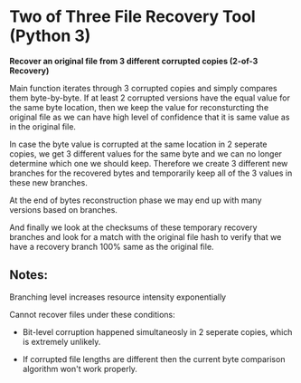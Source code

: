 # Two of Three File Recovery Tool (Python 3)

**Recover an original file from 3 different corrupted copies (2-of-3 Recovery)**

Main function iterates through 3 corrupted copies and simply compares them byte-by-byte.
If at least 2 corrupted versions have the equal value for the same byte location,
then we keep the value for reconsturcting the original file as 
we can have high level of confidence that it is same value as in the original file.

In case the byte value is corrupted at the same location in 2 seperate copies, 
we get 3 different values for the same byte and we can no longer determine
which one we should keep. Therefore we create 3 different new branches 
for the recovered bytes and temporarily keep all of the 3 values in these new branches.

At the end of bytes reconstruction phase we may end up with many versions based on branches.

And finally we look at the checksums of these temporary recovery branches 
and look for a match with the original file hash to verify that we have 
a recovery branch 100% same as the original file.


## Notes:

Branching level increases resource intensity exponentially


Cannot recover files under these conditions:	

* Bit-level corruption happened simultaneosly in 2 seperate copies, which is extremely unlikely.

* If corrupted file lengths are different then the current byte comparison algorithm won't work properly.
